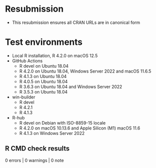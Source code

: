 # Resubmission
* This resubmission ensures all CRAN URLs are in canonical form

# Test environments
* Local R installation, R 4.2.0 on macOS 12.5
* GitHub Actions
    * R devel on Ubuntu 18.04
    * R 4.2.0 on Ubuntu 18.04, Windows Server 2022 and macOS 11.6.5
    * R 4.1.3 on Ubuntu 18.04
    * R 4.0.5 on Ubuntu 18.04
    * R 3.6.3 on Ubuntu 18.04 and Windows Server 2022
    * R 3.5.3 on Ubuntu 18.04
* win-builder
    * R devel
    * R 4.2.1
    * R 4.1.3
* R-hub
    * R devel on Debian with ISO-8859-15 locale
    * R 4.2.0 on macOS 10.13.6 and Apple Silicon (M1) macOS 11.6
    * R 4.1.3 on Windows Server 2022

## R CMD check results

0 errors | 0 warnings | 0 note
